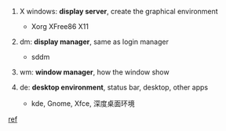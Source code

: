 1. X windows: **display server**, create the graphical environment
	+ Xorg XFree86 X11

2. dm: **display manager**, same as login manager
	+ sddm

2. wm: **window manager**, how the window show

3. de: **desktop environment**, status bar, desktop, other apps
	+ kde, Gnome, Xfce, 深度桌面环境

[ref](https://unix.stackexchange.com/questions/20385/windows-managers-vs-login-managers-vs-display-managers-vs-desktop-environment) 
